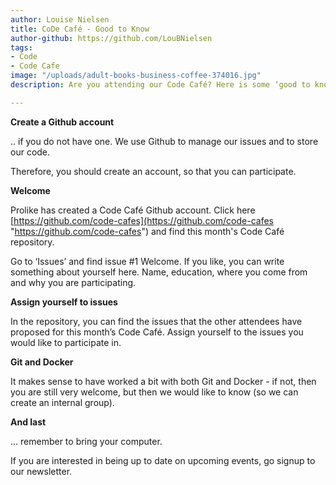 ```yaml
---
author: Louise Nielsen
title: CoDe Café - Good to Know
author-github: https://github.com/LouBNielsen
tags:
- Code
- Code Cafe
image: "/uploads/adult-books-business-coffee-374016.jpg"
description: Are you attending our Code Café? Here is some ‘good to know’ information.

---
```

**Create a Github account**

.. if you do not have one. We use Github to manage our issues and to store our code.

Therefore, you should create an account, so that you can participate.

**Welcome**

Prolike has created a Code Café Github account. Click here [https://github.com/code-cafes](https://github.com/code-cafes "https://github.com/code-cafes") and find this month's Code Café repository.

Go to ‘Issues’ and find issue #1 Welcome. If you like, you can write something about yourself here. Name, education, where you come from and why you are participating.

**Assign yourself to issues**

In the repository, you can find the issues that the other attendees have proposed for this month’s Code Café. Assign yourself to the issues you would like to participate in.

**Git and Docker**

It makes sense to have worked a bit with both Git and Docker - if not, then you are still very welcome, but then we would like to know (so we can create an internal group).

**And last**

… remember to bring your computer.

If you are interested in being up to date on upcoming events, go signup to our newsletter.